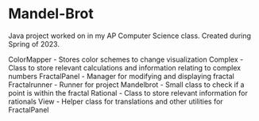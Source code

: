 # Mandel-Brot
Java project worked on in my AP Computer Science class. Created during Spring of 2023.

ColorMapper - Stores color schemes to change visualization
Complex - Class to store relevant calculations and information relating to complex numbers
FractalPanel - Manager for modifying and displaying fractal
Fractalrunner - Runner for project
Mandelbrot - Small class to check if a point is within the fractal
Rational - Class to store relevant information for rationals
View - Helper class for translations and other utilities for FractalPanel

